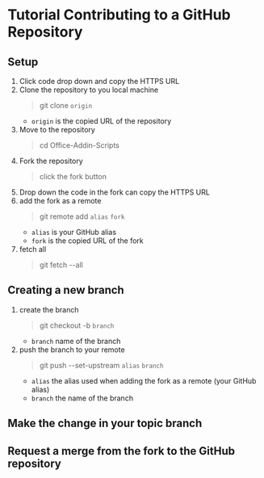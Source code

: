 # Tutorial Contributing to a GitHub Repository

## Setup

1. Click code drop down and copy the HTTPS URL
1. Clone the repository to you local machine
    > git clone `origin`
    - `origin` is the copied URL of the repository
1. Move to the repository
    > cd Office-Addin-Scripts
1. Fork the repository
    > click the fork button
1. Drop down the code in the fork can copy the HTTPS URL
1. add the fork as a remote
    > git remote add `alias` `fork`
    - `alias` is your GitHub alias
    - `fork` is the copied URL of the fork
1. fetch all
    > git fetch --all

## Creating a new branch

1. create the branch
    > git checkout -b `branch`
    - `branch` name of the branch
1. push the branch to your remote 
    > git push --set-upstream `alias` `branch`
    - `alias` the alias used when adding the fork as a remote (your GitHub alias)
    - `branch` the name of the branch

## Make the change in your topic branch

## Request a merge from the fork to the GitHub repository



